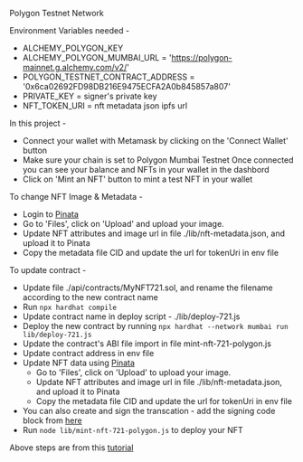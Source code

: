 Polygon Testnet Network

Environment Variables needed -

- ALCHEMY_POLYGON_KEY
- ALCHEMY_POLYGON_MUMBAI_URL = 'https://polygon-mainnet.g.alchemy.com/v2/'
- POLYGON_TESTNET_CONTRACT_ADDRESS = '0x6ca02692FD98DB216E9475ECFA2A0b845857a807'
- PRIVATE_KEY = signer's private key
- NFT_TOKEN_URI = nft metadata json ipfs url


In this project - 
- Connect your wallet with Metamask by clicking on the 'Connect Wallet' button
- Make sure your chain is set to Polygon Mumbai Testnet
Once connected you can see your balance and NFTs in your wallet in the dashbord
- Click on 'Mint an NFT' button to mint a test NFT in your wallet


To change NFT Image & Metadata -
- Login to [Pinata](https://app.pinata.cloud/)
- Go to 'Files', click on 'Upload' and upload your image.
- Update NFT attributes and image url in file ./lib/nft-metadata.json, and upload it to Pinata
- Copy the metadata file CID and update the url for tokenUri in env file


To update contract -
- Update file ./api/contracts/MyNFT721.sol, and rename the filename according to the new contract name
- Run ```npx hardhat compile```
- Update contract name in deploy script - ./lib/deploy-721.js
- Deploy the new contract by running ```npx hardhat --network mumbai run lib/deploy-721.js```
- Update the contract's ABI file import in file mint-nft-721-polygon.js
- Update contract address in env file
- Update NFT data using [Pinata](https://app.pinata.cloud/)
	- Go to 'Files', click on 'Upload' to upload your image.
	- Update NFT attributes and image url in file ./lib/nft-metadata.json, and upload it to Pinata
	- Copy the metadata file CID and update the url for tokenUri in env file
- You can also create and sign the transcation - add the signing code block from [here](https://ethereum.org/ca/developers/tutorials/how-to-mint-an-nft/#create-txn)
- Run ```node lib/mint-nft-721-polygon.js``` to deploy your NFT


Above steps are from this [tutorial](https://ethereum.org/ca/developers/tutorials/how-to-write-and-deploy-an-nft/)
